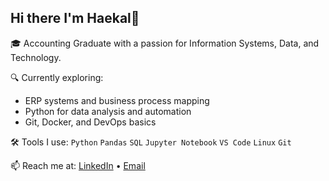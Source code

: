 ## Hi there I'm Haekal👋

🎓 Accounting Graduate with a passion for Information Systems, Data, and Technology.

🔍 Currently exploring:
- ERP systems and business process mapping
- Python for data analysis and automation
- Git, Docker, and DevOps basics

🛠 Tools I use:
`Python` `Pandas` `SQL` `Jupyter Notebook` `VS Code` `Linux` `Git`

📫 Reach me at: [LinkedIn](https://www.linkedin.com/in/haekalnurafrianto/) • [Email](h.n.afrianto@gmail.com)
<!--
**Haekalafrianto/haekalafrianto** is a ✨ _special_ ✨ repository because its `README.md` (this file) appears on your GitHub profile.

Here are some ideas to get you started:

- 🔭 I’m currently working on ...
- 🌱 I’m currently learning ...
- 👯 I’m looking to collaborate on ...
- 🤔 I’m looking for help with ...
- 💬 Ask me about ...
- 📫 How to reach me: ...
- 😄 Pronouns: ...
- ⚡ Fun fact: ...
-->
